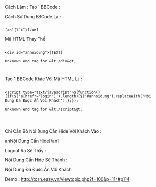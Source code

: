 Cách Làm :
Tạo 1 BBCode :

Cách Sử Dụng BBCode Là :

```

[an]{TEXT}[/an]

```

Mã HTML Thay Thế

```

<div id="annoidung">{TEXT}

Unknown end tag for &lt;/div&gt;



```

Tạo 1 BBCode Khác Với Mã HTML Là :

```

<script type="text/javascript">$(function(){if($('a[href*="login"]').length){$('#annoidung').replaceWith('Nội Dung Đã Được Ẩn Với Khách');};});

Unknown end tag for &lt;/script&gt;




```

Chỉ Cần Bỏ Nội Dung Cần Hide Với Khách Vào :

[an](an.md)Nội Dung Cần Hide[/an]

Logout Ra Sẽ Thấy :

Nội Dung Cần Hide Sẽ Thành :

Nội Dung Đã Được Ẩn Với Khách

Demo : http://toan.eazy.vn/viewtopic.php?f=100&p=114#p114